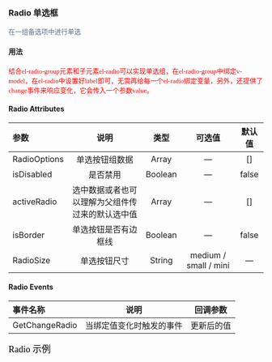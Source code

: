 ### Radio  单选框

<font face="黑体" color=#5E6D82 size=2>在一组备选项中进行单选</font>

#### 用法
<font face="黑体" color=red size=2>结合el-radio-group元素和子元素el-radio可以实现单选组，在el-radio-group中绑定v-model，在el-radio中设置好label即可，无需再给每一个el-radio绑定变量，另外，还提供了change事件来响应变化，它会传入一个参数value。</font>

#### Radio Attributes
| 参数 | 说明 | 类型	 | 可选值 | 默认值 |
| :-----| :----: | :----: | :----: | :----: |
| RadioOptions | 单选按钮组数据 | Array | — | [] |
| isDisabled | 是否禁用 | Boolean | — | false |
| activeRadio | 选中数据或者也可以理解为父组件传过来的默认选中值 | Array | — | [] |
| isBorder | 单选按钮是否有边框线 | Boolean | — | false |
| RadioSize | 单选按钮尺寸 | String | medium / small / mini | — |

#### Radio Events
| 事件名称 | 说明 | 回调参数 |
| :-----| :----: | :----: |
| GetChangeRadio| 当绑定值变化时触发的事件 | 更新后的值 |


<font face="黑体" color=black size=4>Radio 示例</font>
